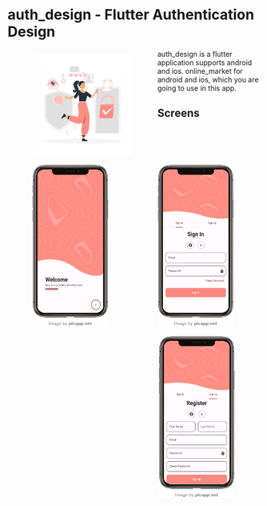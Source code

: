 # auth_design - Flutter Authentication Design

<img src="images/logo.png" align="left"
width="200" hspace="50" vspace="10">

auth_design is a flutter application supports android and ios. 
online_market for android and ios, which you are going to use in this app.


## Screens

<img src="images/screanshots/main.png" align="left"
width="30%" hspace="50" vspace="10">
<img src="images/screanshots/sign_in.png" align="center"
width="30%" hspace="50" vspace="10">
<img src="images/screanshots/sign_up.png" align="right"
width="30%" hspace="50" vspace="10">
